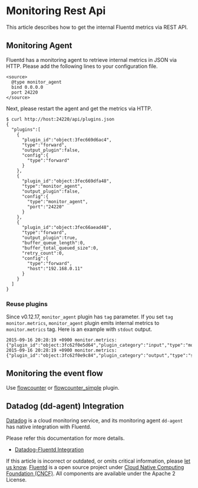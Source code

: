 # Monitoring Rest Api

This article describes how to get the internal Fluentd metrics via REST API.

## Monitoring Agent

Fluentd has a monitoring agent to retrieve internal metrics in JSON via HTTP. Please add the following lines to your configuration file.

```text
<source>
  @type monitor_agent
  bind 0.0.0.0
  port 24220
</source>
```

Next, please restart the agent and get the metrics via HTTP.

```text
$ curl http://host:24220/api/plugins.json
{
  "plugins":[
    {
      "plugin_id":"object:3fec669d6ac4",
      "type":"forward",
      "output_plugin":false,
      "config":{
        "type":"forward"
      }
    },
    {
      "plugin_id":"object:3fec669dfa48",
      "type":"monitor_agent",
      "output_plugin":false,
      "config":{
        "type":"monitor_agent",
        "port":"24220"
      }
    },
    {
      "plugin_id":"object:3fec66aead48",
      "type":"forward",
      "output_plugin":true,
      "buffer_queue_length":0,
      "buffer_total_queued_size":0,
      "retry_count":0,
      "config":{
        "type":"forward",
        "host":"192.168.0.11"
      }
    }
  ]
}
```

### Reuse plugins

Since v0.12.17, `monitor_agent` plugin has `tag` parameter. If you set `tag monitor.metrics`, `monitor_agent` plugin emits internal metrics to `monitor.metrics` tag. Here is an example with `stdout` output.

```text
2015-09-16 20:28:19 +0900 monitor.metrics: {"plugin_id":"object:3fc62f0e5d64","plugin_category":"input","type":"monitor_agent","output_plugin":false,"retry_count":null}
2015-09-16 20:28:19 +0900 monitor.metrics: {"plugin_id":"object:3fc62f0e9c84","plugin_category":"output","type":"stdout","output_plugin":true,"retry_count":null}
```

## Monitoring the event flow

Use [flowcounter](https://github.com/tagomoris/fluent-plugin-flowcounter) or [flowcounter\_simple](https://github.com/sonots/fluent-plugin-flowcounter-simple) plugin.

## Datadog \(dd-agent\) Integration

[Datadog](https://www.datadoghq.com/) is a cloud monitoring service, and its monitoring agent `dd-agent` has native integration with Fluentd.

Please refer this documentation for more details.

* [Datadog-Fluentd Integration](http://docs.datadoghq.com/integrations/fluentd/)

If this article is incorrect or outdated, or omits critical information, please [let us know](https://github.com/fluent/fluentd-docs-gitbook/issues?state=open). [Fluentd](http://www.fluentd.org/) is a open source project under [Cloud Native Computing Foundation \(CNCF\)](https://cncf.io/). All components are available under the Apache 2 License.

